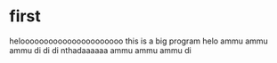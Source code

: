 # first
heloooooooooooooooooooooo this is a big program
helo ammu ammu ammu
di di di
nthadaaaaaa
ammu ammu ammu di 
